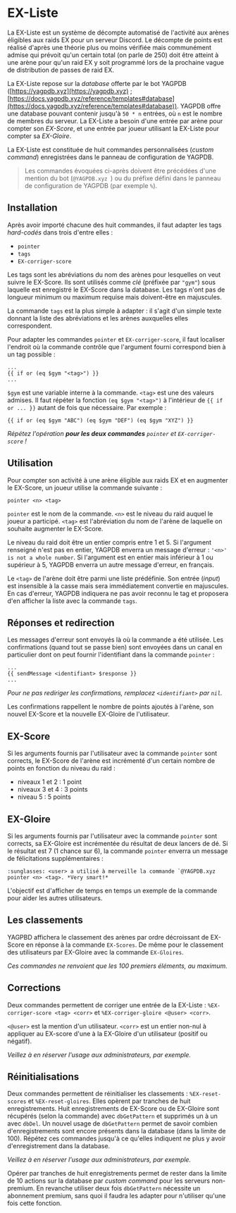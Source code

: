 # EX-Liste

La EX-Liste est un système de décompte automatisé de l'activité aux arènes éligibles aux raids EX pour un serveur Discord. Le décompte de points est réalisé d'après une théorie plus ou moins vérifiée mais communément admise qui prévoit qu'un certain total (on parle de 250) doit être atteint à une arène pour qu'un raid EX y soit programmé lors de la prochaine vague de distribution de passes de raid EX.

La EX-Liste repose sur la *database* offerte par le bot YAGPDB
([https://yagpdb.xyz](https://yagpdb.xyz) ; [https://docs.yagpdb.xyz/reference/templates#database](https://docs.yagpdb.xyz/reference/templates#database)). YAGPDB offre une database pouvant contenir jusqu'à `50 * n` entrées, où `n` est le nombre de membres du serveur. La EX-Liste a besoin d'une entrée par arène pour compter son *EX-Score*, et une entrée par joueur utilisant la EX-Liste pour compter sa *EX-Gloire*.

La EX-Liste est constituée de huit commandes personnalisées (*custom command*) enregistrées dans le panneau de configuration de YAGPDB.

> Les commandes évoquées ci-après doivent être précédées d'une mention du bot (`‌@YAGPDB.xyz `) ou du préfixe défini dans le panneau de configuration de YAGPDB (par exemple `%`).

## Installation

Après avoir importé chacune des huit commandes, il faut adapter les tags *hard-codés* dans trois d'entre elles :
- `pointer`
- `tags`
- `EX-corriger-score`

Les tags sont les abréviations du nom des arènes pour lesquelles on veut suivre le EX-Score. Ils sont utilisés comme *clé* (préfixée par `"gym"`) sous laquelle est enregistré le EX-Score dans la database. Les tags n'ont pas de longueur minimum ou maximum requise mais doivent-être en majuscules.

La commande `tags` est la plus simple à adapter : il s'agit d'un simple texte donnant la liste des abréviations et les arènes auxquelles elles correspondent.

Pour adapter les commandes `pointer` et `EX-corriger-score`, il faut localiser l'endroit où la commande contrôle que l'argument fourni correspond bien à un tag possible :

```
...
{{ if or (eq $gym "<tag>") }}
...
```

`$gym` est une variable interne à la commande. `<tag>` est une des valeurs admises. Il faut répéter la fonction `(eq $gym "<tag>")` à l'intérieur de `{{ if or ... }}` autant de fois que nécessaire. Par exemple :

```{{ if or (eq $gym "ABC") (eq $gym "DEF") (eq $gym "XYZ") }}```

*Répétez l'opération **pour les deux commandes** `pointer` et `EX-corriger-score` !*

## Utilisation

Pour compter son activité à une arène éligible aux raids EX et en augmenter le EX-Score, un joueur utilise la commande suivante :

```pointer <n> <tag>```

`pointer` est le nom de la commande. `<n>` est le niveau du raid auquel le joueur a participé. `<tag>` est l'abréviation du nom de l'arène de laquelle on souhaite augmenter le EX-Score.

Le niveau du raid doit être un entier compris entre 1 et 5. Si l'argument renseigné n'est pas en entier, YAGPDB enverra un message d'erreur : `'<n>' is not a whole number`. Si l'argument est en entier mais inférieur à 1 ou supérieur à 5, YAGPDB enverra un autre message d'erreur, en français.

Le `<tag>` de l'arène doit être parmi une liste prédéfinie. Son entrée (*input*) est insensible à la casse mais sera immédiatement convertie en majuscules. En cas d'erreur, YAGPDB indiquera ne pas avoir reconnu le tag et proposera d'en afficher la liste avec la commande `tags`.

## Réponses et redirection

Les messages d'erreur sont envoyés là où la commande a été utilisée. Les confirmations (quand tout se passe bien) sont envoyées dans un canal en particulier dont on peut fournir l'identifiant dans la commande `pointer` :

```
...
{{ sendMessage <identifiant> $response }}
...
```

*Pour ne pas rediriger les confirmations, remplacez `<identifiant>` par `nil`.*

Les confirmations rappellent le nombre de points ajoutés à l'arène, son nouvel EX-Score et la nouvelle EX-Gloire de l'utilisateur.

## EX-Score

Si les arguments fournis par l'utilisateur avec la commande `pointer` sont corrects, le EX-Score de l'arène est incrémenté d'un certain nombre de points en fonction du niveau du raid :
- niveaux 1 et 2 : 1 point
- niveaux 3 et 4 : 3 points
- niveau 5 : 5 points

## EX-Gloire

Si les arguments fournis par l'utilisateur avec la commande `pointer` sont corrects, sa EX-Gloire est incrémentée du résultat de deux lancers de dé. Si le résultat est 7 (1 chance sur 6), la commande `pointer` enverra un message de félicitations supplémentaires :

```
:sunglasses: <user> a utilisé à merveille la commande `@YAGPDB.xyz pointer <n> <tag>. *Very smart!*
```

L'objectif est d'afficher de temps en temps un exemple de la commande pour aider les autres utilisateurs.

## Les classements

YAGPBD affichera le classement des arènes par ordre décroissant de EX-Score en réponse à la commande `EX-Scores`.
De même pour le classement des utilisateurs par EX-Gloire avec la commande `EX-Gloires`.

*Ces commandes ne renvoient que les 100 premiers éléments, au maximum.*

## Corrections

Deux commandes permettent de corriger une entrée de la EX-Liste : `%EX-corriger-score <tag> <corr>` et `%EX-corriger-gloire <@user> <corr>`.

`<@user>` est la mention d'un utilisateur. `<corr>` est un entier non-nul à appliquer au EX-score d'une à la EX-Gloire d'un utilisateur (positif ou négatif).

*Veillez à en réserver l'usage aux administrateurs, par exemple.*

## Réinitialisations

Deux commandes permettent de réinitialiser les classements : `%EX-reset-scores` et `%EX-reset-gloires`. Elles opèrent par tranches de huit enregistrements. Huit enregistrements de EX-Score ou de EX-Gloire sont récupérés (selon la commande) avec `dbGetPattern` et supprimés un à un avec `dbDel`. Un nouvel usage de `dbGetPattern` permet de savoir combien d'enregistrements sont encore présents dans la database (dans la limite de 100). Répétez ces commandes jusqu'à ce qu'elles indiquent ne plus y avoir d'enregistrement dans la database.

*Veillez à en réserver l'usage aux administrateurs, par exemple.*

Opérer par tranches de huit enregistrements permet de rester dans la limite de 10 actions sur la database par *custom command* pour les serveurs non-premium. En revanche utiliser deux fois `dbGetPattern` nécessite un abonnement premium, sans quoi il faudra les adapter pour n'utiliser qu'une fois cette fonction.
